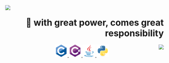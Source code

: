 <img align="left" width=40% src="https://media4.giphy.com/media/HuMeI6fh2sKfdHlzKF/giphy.gif?cid=ecf05e47tzn454gcx4z2ibbohik6mptj3mnqudyer8q9pyq8&ep=v1_stickers_search&rid=giphy.gif&ct=s"/>

<div dsplay="inline-block">
  
  <h1 align="right">👾 with great power, comes great responsibility</h1>
  <a href="https://github.com/Hisllaylla"><img align="right" height="150em" src="https://github-profile-summary-cards.vercel.app/api/cards/profile-details?username=Hisllaylla&theme=jolly&include_border=true"/>
    
  <p align="center"> <a href="https://www.cprogramming.com/" target="_blank" rel="noreferrer"> <img src="https://raw.githubusercontent.com/devicons/devicon/master/icons/c/c-original.svg" alt="c" width="40" height="40"/> </a> <a href="https://www.w3schools.com/cs/" target="_blank" rel="noreferrer"> <img src="https://raw.githubusercontent.com/devicons/devicon/master/icons/csharp/csharp-original.svg" alt="csharp" width="40" height="40"/> </a> <a href="https://www.java.com" target="_blank" rel="noreferrer"> <img src="https://raw.githubusercontent.com/devicons/devicon/master/icons/java/java-original.svg" alt="java" width="40" height="40"/> </a> <a href="https://www.python.org" target="_blank" rel="noreferrer"> <img src="https://raw.githubusercontent.com/devicons/devicon/master/icons/python/python-original.svg" alt="python" width="40" height="40"/> </a>
    
</div>
